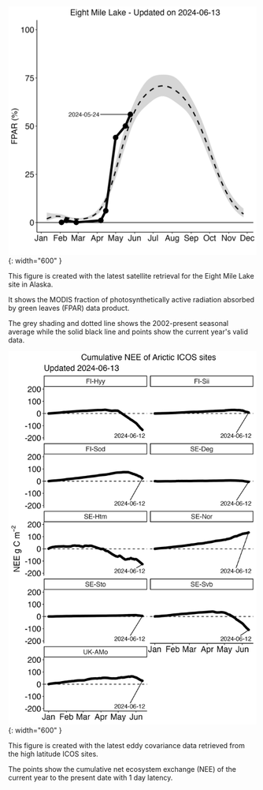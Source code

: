 ![FPAR_ytd_plot](/FPAR_ytd_plot.png){: width="600" }

This figure is created with the latest satellite retrieval for the Eight Mile Lake site in Alaska.

It shows the MODIS fraction of photosynthetically active radiation absorbed by green leaves (FPAR) data product.

The grey shading and dotted line shows the 2002-present seasonal average while the solid black line and points show the current year's valid data.

![NEE_ytd_plot](/NEE_ytd_plot.png){: width="600" }

This figure is created with the latest eddy covariance data retrieved from the high latitude ICOS sites.

The points show the cumulative net ecosystem exchange (NEE) of the current year to the present date with 1 day latency.